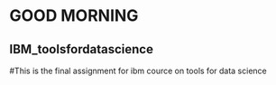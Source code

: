 # GOOD MORNING
## IBM_toolsfordatascience
#This is the final assignment for ibm cource on tools for data science
